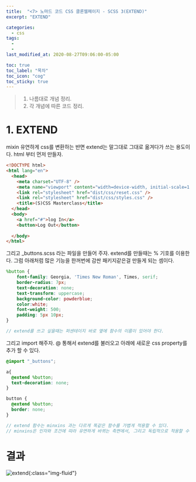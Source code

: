 ```yaml
---
title:  "<7> 노마드 코드 CSS 클론웹페이지 - SCSS 3(EXTEND)"
excerpt: "EXTEND"

categories:
  - css
tags:
  - 
  - 
last_modified_at: 2020-08-27T09:06:00-05:00

toc: true
toc_label: "목차"
toc_icon: "cog"
toc_sticky: true
---
```


> 1. 나름대로 개념 정리.  
> 2. 각 개념에 따른 코드 정리.  


# 1. EXTEND

mixin 유연하게 css를 변환하는 반면 extend는 말그대로 그대로 옮겨다가 쓰는 용도이다. html 부터 먼저 만들자.

```html
<!DOCTYPE html>
<html lang="en">
  <head>
    <meta charset="UTF-8" />
    <meta name="viewport" content="width=device-width, initial-scale=1.0" />
    <link rel="stylesheet" href="dist/css/reset.css" />
    <link rel="stylesheet" href="dist/css/styles.css" />
    <title>(S)CSS Masterclass</title>
  </head>
  <body>
    <a href="#">log In</a>
    <button>Log Out</button>
  
  </body>
</html>

```

그리고 _buttons.scss 라는 파일을 만들어 주자. extend를 만들때는 % 기호를 이용한다. 그럼 아래처럼 많은 기능을 한꺼번에 감싼 패키지같은걸 만들게 되는 셈이다.


```scss
%button {
    font-family: Georgia, 'Times New Roman', Times, serif;
    border-radius: 7px;
    text-decoration: none;
    text-transform: uppercase;    
    background-color: powderblue;
    color:white;
    font-weight: 500;
    padding: 5px 10px;
}

// extend를 쓰고 싶을때는 퍼센테이지 바로 옆에 함수의 이름이 있어야 한다.

```
그리고 import 해주자. @ 통해서 extend를 불러오고 아래에 새로운 css property를 추가 할 수 있다.

```scss
@import "_buttons";

a{
  @extend %button;
  text-decoration: none;
}

button {
  @extend %button;
  border: none;
}

// extend 함수는 minxins 과는 다르게 똑같은 함수를 가볍게 적용할 수 있다.
// minxins은 인자와 조건에 따라 유연하게 바뀌는 측면에서, 그리고 독립적으로 적용할 수 있다는 점에서 extend와 차이가 있다.
```


# 결과

![extend](https://yeonghunko.github.io/assets/img/css/extend.png){:class="img-fluid"}





